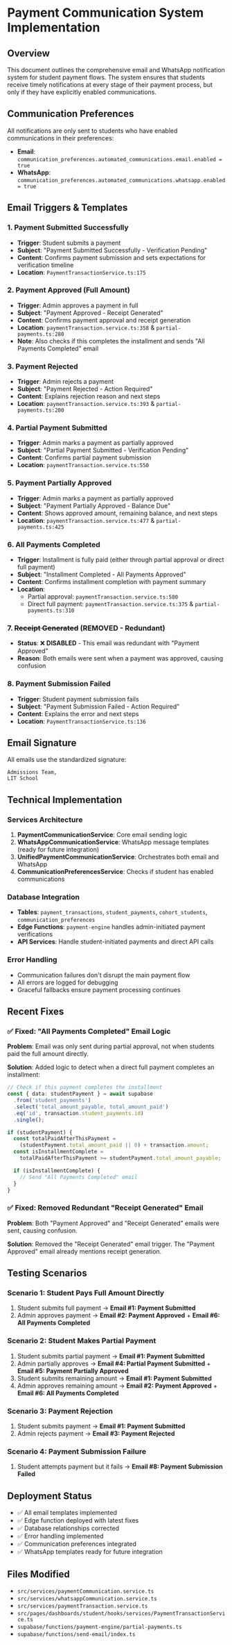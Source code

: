 # Payment Communication System Implementation

## Overview

This document outlines the comprehensive email and WhatsApp notification system for student payment flows. The system ensures that students receive timely notifications at every stage of their payment process, but only if they have explicitly enabled communications.

## Communication Preferences

All notifications are only sent to students who have enabled communications in their preferences:

- **Email**: `communication_preferences.automated_communications.email.enabled = true`
- **WhatsApp**: `communication_preferences.automated_communications.whatsapp.enabled = true`

## Email Triggers & Templates

### 1. Payment Submitted Successfully

- **Trigger**: Student submits a payment
- **Subject**: "Payment Submitted Successfully - Verification Pending"
- **Content**: Confirms payment submission and sets expectations for verification timeline
- **Location**: `PaymentTransactionService.ts:175`

### 2. Payment Approved (Full Amount)

- **Trigger**: Admin approves a payment in full
- **Subject**: "Payment Approved - Receipt Generated"
- **Content**: Confirms payment approval and receipt generation
- **Location**: `paymentTransaction.service.ts:358` & `partial-payments.ts:280`
- **Note**: Also checks if this completes the installment and sends "All Payments Completed" email

### 3. Payment Rejected

- **Trigger**: Admin rejects a payment
- **Subject**: "Payment Rejected - Action Required"
- **Content**: Explains rejection reason and next steps
- **Location**: `paymentTransaction.service.ts:393` & `partial-payments.ts:200`

### 4. Partial Payment Submitted

- **Trigger**: Admin marks a payment as partially approved
- **Subject**: "Partial Payment Submitted - Verification Pending"
- **Content**: Confirms partial payment submission
- **Location**: `paymentTransaction.service.ts:550`

### 5. Payment Partially Approved

- **Trigger**: Admin marks a payment as partially approved
- **Subject**: "Payment Partially Approved - Balance Due"
- **Content**: Shows approved amount, remaining balance, and next steps
- **Location**: `paymentTransaction.service.ts:477` & `partial-payments.ts:425`

### 6. All Payments Completed

- **Trigger**: Installment is fully paid (either through partial approval or direct full payment)
- **Subject**: "Installment Completed - All Payments Approved"
- **Content**: Confirms installment completion with payment summary
- **Location**:
  - Partial approval: `paymentTransaction.service.ts:580`
  - Direct full payment: `paymentTransaction.service.ts:375` & `partial-payments.ts:310`

### 7. ~~Receipt Generated~~ (REMOVED - Redundant)

- **Status**: ❌ **DISABLED** - This email was redundant with "Payment Approved"
- **Reason**: Both emails were sent when a payment was approved, causing confusion

### 8. Payment Submission Failed

- **Trigger**: Student payment submission fails
- **Subject**: "Payment Submission Failed - Action Required"
- **Content**: Explains the error and next steps
- **Location**: `PaymentTransactionService.ts:136`

## Email Signature

All emails use the standardized signature:

```
Admissions Team,
LIT School
```

## Technical Implementation

### Services Architecture

1. **PaymentCommunicationService**: Core email sending logic
2. **WhatsAppCommunicationService**: WhatsApp message templates (ready for future integration)
3. **UnifiedPaymentCommunicationService**: Orchestrates both email and WhatsApp
4. **CommunicationPreferencesService**: Checks if student has enabled communications

### Database Integration

- **Tables**: `payment_transactions`, `student_payments`, `cohort_students`, `communication_preferences`
- **Edge Functions**: `payment-engine` handles admin-initiated payment verifications
- **API Services**: Handle student-initiated payments and direct API calls

### Error Handling

- Communication failures don't disrupt the main payment flow
- All errors are logged for debugging
- Graceful fallbacks ensure payment processing continues

## Recent Fixes

### ✅ Fixed: "All Payments Completed" Email Logic

**Problem**: Email was only sent during partial approval, not when students paid the full amount directly.

**Solution**: Added logic to detect when a direct full payment completes an installment:

```typescript
// Check if this payment completes the installment
const { data: studentPayment } = await supabase
  .from('student_payments')
  .select('total_amount_payable, total_amount_paid')
  .eq('id', transaction.student_payments.id)
  .single();

if (studentPayment) {
  const totalPaidAfterThisPayment =
    (studentPayment.total_amount_paid || 0) + transaction.amount;
  const isInstallmentComplete =
    totalPaidAfterThisPayment >= studentPayment.total_amount_payable;

  if (isInstallmentComplete) {
    // Send "All Payments Completed" email
  }
}
```

### ✅ Fixed: Removed Redundant "Receipt Generated" Email

**Problem**: Both "Payment Approved" and "Receipt Generated" emails were sent, causing confusion.

**Solution**: Removed the "Receipt Generated" email trigger. The "Payment Approved" email already mentions receipt generation.

## Testing Scenarios

### Scenario 1: Student Pays Full Amount Directly

1. Student submits full payment → **Email #1: Payment Submitted**
2. Admin approves payment → **Email #2: Payment Approved** + **Email #6: All Payments Completed**

### Scenario 2: Student Makes Partial Payment

1. Student submits partial payment → **Email #1: Payment Submitted**
2. Admin partially approves → **Email #4: Partial Payment Submitted** + **Email #5: Payment Partially Approved**
3. Student submits remaining amount → **Email #1: Payment Submitted**
4. Admin approves remaining amount → **Email #2: Payment Approved** + **Email #6: All Payments Completed**

### Scenario 3: Payment Rejection

1. Student submits payment → **Email #1: Payment Submitted**
2. Admin rejects payment → **Email #3: Payment Rejected**

### Scenario 4: Payment Submission Failure

1. Student attempts payment but it fails → **Email #8: Payment Submission Failed**

## Deployment Status

- ✅ All email templates implemented
- ✅ Edge function deployed with latest fixes
- ✅ Database relationships corrected
- ✅ Error handling implemented
- ✅ Communication preferences integrated
- ✅ WhatsApp templates ready for future integration

## Files Modified

- `src/services/paymentCommunication.service.ts`
- `src/services/whatsappCommunication.service.ts`
- `src/services/paymentTransaction.service.ts`
- `src/pages/dashboards/student/hooks/services/PaymentTransactionService.ts`
- `supabase/functions/payment-engine/partial-payments.ts`
- `supabase/functions/send-email/index.ts`
